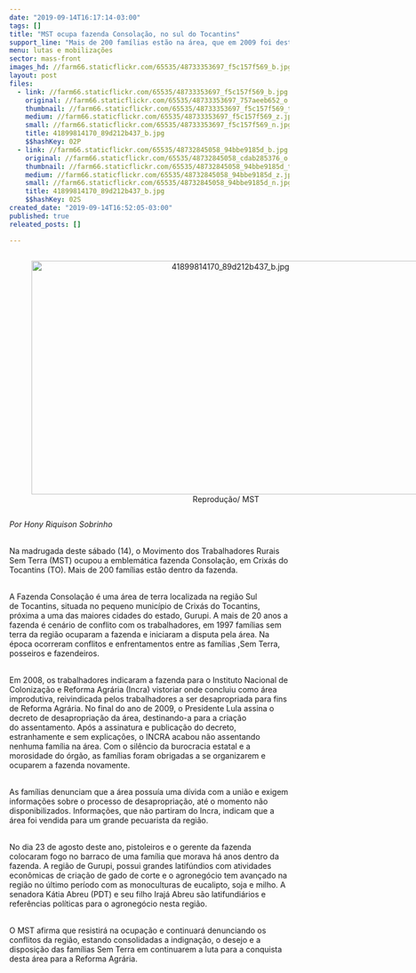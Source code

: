 ```yaml
---
date: "2019-09-14T16:17:14-03:00"
tags: []
title: "MST ocupa fazenda Consolação, no sul do Tocantins"
support_line: "Mais de 200 famílias estão na área, que em 2009 foi destinada para se tornar assentamento, mas Incra jamais avançou com o processo."
menu: lutas e mobilizações
sector: mass-front
images_hd: //farm66.staticflickr.com/65535/48733353697_f5c157f569_b.jpg
layout: post
files:
  - link: //farm66.staticflickr.com/65535/48733353697_f5c157f569_b.jpg
    original: //farm66.staticflickr.com/65535/48733353697_757aeeb652_o.jpg
    thumbnail: //farm66.staticflickr.com/65535/48733353697_f5c157f569_t.jpg
    medium: //farm66.staticflickr.com/65535/48733353697_f5c157f569_z.jpg
    small: //farm66.staticflickr.com/65535/48733353697_f5c157f569_n.jpg
    title: 41899814170_89d212b437_b.jpg
    $$hashKey: 02P
  - link: //farm66.staticflickr.com/65535/48732845058_94bbe9185d_b.jpg
    original: //farm66.staticflickr.com/65535/48732845058_cdab285376_o.jpg
    thumbnail: //farm66.staticflickr.com/65535/48732845058_94bbe9185d_t.jpg
    medium: //farm66.staticflickr.com/65535/48732845058_94bbe9185d_z.jpg
    small: //farm66.staticflickr.com/65535/48732845058_94bbe9185d_n.jpg
    title: 41899814170_89d212b437_b.jpg
    $$hashKey: 02S
created_date: "2019-09-14T16:52:05-03:00"
published: true
releated_posts: []

---
```

<div style="text-align:center">
<figure class="image" style="display:inline-block"><img alt="41899814170_89d212b437_b.jpg" height="420" src="//farm66.staticflickr.com/65535/48732845058_94bbe9185d_b.jpg" width="700" />
<figcaption>Reprodu&ccedil;&atilde;o/ MST</figcaption>
</figure>
</div>

<p><em>Por Hony Riquison Sobrinho</em></p>

<p><br />
Na madrugada deste s&aacute;bado&nbsp;(14), o Movimento dos Trabalhadores Rurais Sem Terra (MST) ocupou&nbsp;a emblem&aacute;tica&nbsp;fazenda Consola&ccedil;&atilde;o, em Crix&aacute;s do Tocantins (TO). Mais de 200 fam&iacute;lias est&atilde;o dentro da fazenda.</p>

<p><br />
A Fazenda Consola&ccedil;&atilde;o &eacute; uma &aacute;rea de terra localizada na regi&atilde;o Sul de&nbsp;Tocantins, situada no pequeno munic&iacute;pio de Crix&aacute;s do Tocantins, pr&oacute;xima a uma das maiores cidades do estado, Gurupi. A mais de 20 anos a fazenda &eacute; cen&aacute;rio de conflito com os trabalhadores, em 1997 fam&iacute;lias sem terra da regi&atilde;o ocuparam a fazenda e iniciaram a disputa pela &aacute;rea. Na &eacute;poca ocorreram conflitos e enfrentamentos&nbsp;entre as fam&iacute;lias ,Sem Terra, posseiros e fazendeiros.</p>

<p><br />
Em 2008, os trabalhadores&nbsp;indicaram a fazenda para o Instituto Nacional de Coloniza&ccedil;&atilde;o e Reforma Agr&aacute;ria (Incra) vistoriar onde concluiu como &aacute;rea improdutiva, reivindicada&nbsp;pelos trabalhadores a ser desapropriada para fins de Reforma Agr&aacute;ria. No final do ano de 2009, o Presidente Lula assina o decreto de desapropria&ccedil;&atilde;o&nbsp;da &aacute;rea, destinando-a para a cria&ccedil;&atilde;o do&nbsp;assentamento. Ap&oacute;s a assinatura e publica&ccedil;&atilde;o do decreto, estranhamente e sem explica&ccedil;&otilde;es, o INCRA acabou n&atilde;o assentando nenhuma fam&iacute;lia na &aacute;rea. Com o sil&ecirc;ncio da burocracia estatal e&nbsp;a morosidade do &oacute;rg&atilde;o, as fam&iacute;lias foram obrigadas a se organizarem e ocuparem a fazenda novamente.</p>

<p><br />
As fam&iacute;lias denunciam que a&nbsp;&aacute;rea possu&iacute;a uma d&iacute;vida com a uni&atilde;o e exigem informa&ccedil;&otilde;es sobre o processo de desapropria&ccedil;&atilde;o, at&eacute; o&nbsp;momento n&atilde;o disponibilizados. Informa&ccedil;&otilde;es, que n&atilde;o partiram do Incra,&nbsp;indicam&nbsp;que a &aacute;rea foi vendida para um grande pecuarista da regi&atilde;o.</p>

<p><br />
No dia 23 de agosto deste ano, pistoleiros e o gerente da fazenda colocaram fogo no barraco de uma fam&iacute;lia que morava h&aacute; anos dentro da fazenda. A regi&atilde;o de Gurupi, possui grandes latif&uacute;ndios com atividades econ&ocirc;micas de cria&ccedil;&atilde;o de gado de corte e&nbsp;o agroneg&oacute;cio tem avan&ccedil;ado na regi&atilde;o no &uacute;ltimo per&iacute;odo com as monoculturas de eucalipto, soja e milho. A senadora K&aacute;tia Abreu (PDT) e seu filho Iraj&aacute; Abreu s&atilde;o latifundi&aacute;rios e refer&ecirc;ncias pol&iacute;ticas para o agroneg&oacute;cio nesta regi&atilde;o.</p>

<p><br />
O MST afirma que resistir&aacute; na&nbsp;ocupa&ccedil;&atilde;o e continuar&aacute; denunciando os conflitos da regi&atilde;o, estando&nbsp;consolidadas a indigna&ccedil;&atilde;o, o desejo e a disposi&ccedil;&atilde;o das fam&iacute;lias Sem Terra em&nbsp;continuarem a luta para a conquista desta &aacute;rea para a Reforma Agr&aacute;ria.</p>
